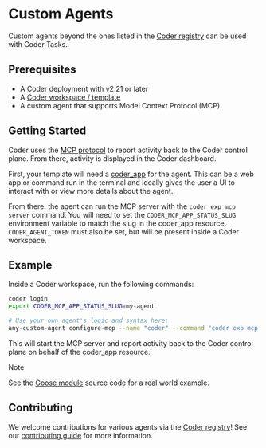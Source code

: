 # Custom Agents

Custom agents beyond the ones listed in the [Coder registry](https://registry.coder.com/modules?tag=agent) can be used with Coder Tasks.

## Prerequisites

- A Coder deployment with v2.21 or later
- A [Coder workspace / template](./create-template.md)
- A custom agent that supports Model Context Protocol (MCP)

## Getting Started

Coder uses the [MCP protocol](https://modelcontextprotocol.io/introduction) to report activity back to the Coder control plane. From there, activity is displayed in the Coder dashboard.

First, your template will need a [coder_app](https://registry.terraform.io/providers/coder/coder/latest/docs/resources/app) for the agent. This can be a web app or command run in the terminal and ideally gives the user a UI to interact with or view more details about the agent.

From there, the agent can run the MCP server with the `coder exp mcp server` command. You will need to set the `CODER_MCP_APP_STATUS_SLUG` environment variable to match the slug in the coder_app resource. `CODER_AGENT_TOKEN` must also be set, but will be present inside a Coder workspace.

## Example

Inside a Coder workspace, run the following commands:

```sh
coder login
export CODER_MCP_APP_STATUS_SLUG=my-agent

# Use your own agent's logic and syntax here:
any-custom-agent configure-mcp --name "coder" --command "coder exp mcp server"
```

This will start the MCP server and report activity back to the Coder control plane on behalf of the coder_app resource.

> [!NOTE]
> See the [Goose module](https://github.com/coder/registry/blob/main/registry/coder/modules/goose/main.tf) source code for a real world example.

## Contributing

We welcome contributions for various agents via the [Coder registry](https://registry.coder.com/modules?tag=agent)! See our [contributing guide](https://github.com/coder/registry/blob/main/CONTRIBUTING.md) for more information.

